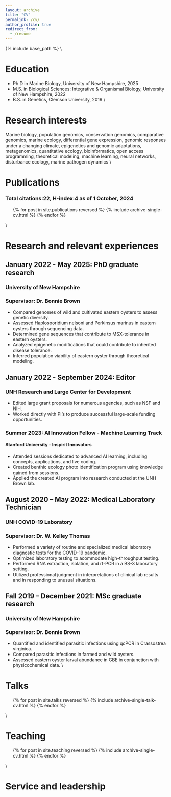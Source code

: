 ```yaml
---
layout: archive
title: "CV"
permalink: /cv/
author_profile: true
redirect_from:
  - /resume
---
```


{% include base_path %}
\

# Education
* Ph.D in Marine Biology, University of New Hampshire, 2025
* M.S. in Biological Sciences: Integrative & Organismal Biology, University of New Hampshire, 2022
* B.S. in Genetics, Clemson University, 2019
\

# Research interests
Marine biology, population genomics, conservation genomics, comparative genomics, marine ecology,
differential gene expression, genomic responses under a changing climate, epigenetics
and genomic adaptations, metagenomics, quantitative ecology, bioinformatics, open
access programming, theoretical modeling, machine learning, neural networks,
disturbance ecology, marine pathogen dynamics
\

# Publications 
### Total citations:22, H-index:4 as of 1 October, 2024
  <ul>{% for post in site.publications reversed %}
    {% include archive-single-cv.html %}
  {% endfor %}</ul>
\
  
# Research and relevant experiences
## January 2022 - May 2025: PhD graduate research
### University of New Hampshire
### Supervisor: Dr. Bonnie Brown
* Compared genomes of wild and cultivated eastern oysters to assess genetic
diversity.
* Assessed Haplosporidium nelsoni and Perkinsus marinus in eastern oysters through
sequencing data.
* Determined gene sequences that contribute to MSX-tolerance in eastern oysters.
* Analyzed epigenetic modifications that could contribute to inherited disease
tolerance.
* Inferred population viability of eastern oyster through theoretical modeling.

## January 2022 - September 2024: Editor
### UNH Research and Large Center for Development 
* Edited large grant proposals for numerous agencies, such as NSF and NIH.
* Worked directly with PI’s to produce successful large-scale funding opportunities.

### Summer 2023: AI Innovation Fellow - Machine Learning Track
#### Stanford University - Inspirit Innovators
* Attended sessions dedicated to advanced AI learning, including concepts,
applications, and live coding.
* Created benthic ecology photo identification program using knowledge gained from
sessions.
* Applied the created AI program into research conducted at the UNH Brown lab.

## August 2020 – May 2022: Medical Laboratory Technician
### UNH COVID-19 Laboratory
### Supervisor: Dr. W. Kelley Thomas
* Performed a variety of routine and specialized medical laboratory diagnostic tests for
the COVID-19 pandemic.
* Optimized laboratory testing to acommodate high-throughput testing.
* Performed RNA extraction, isolation, and rt-PCR in a BS-3 laboratory setting.
* Utilized professional judgment in interpretations of clinical lab results and in
responding to unusual situations.

## Fall 2019 – December 2021: MSc graduate research
### University of New Hampshire
### Supervisor: Dr. Bonnie Brown
* Quantified and identified parasitic infections using qcPCR in Crassostrea virginica.
* Compared parasitic infections in farmed and wild oysters.
* Assessed eastern oyster larval abundance in GBE in conjunction with
physicochemical data.
\

# Talks
  <ul>{% for post in site.talks reversed %}
    {% include archive-single-talk-cv.html  %}
  {% endfor %}</ul>
\
  
# Teaching
  <ul>{% for post in site.teaching reversed %}
    {% include archive-single-cv.html %}
  {% endfor %}</ul>
\

# Service and leadership

